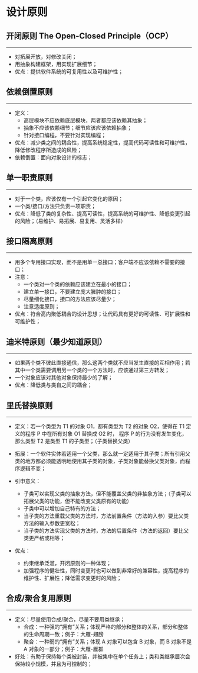 # 设计原则

## 开闭原则 The Open-Closed Principle（OCP）
***
+ 对拓展开放，对修改关闭；
+ 用抽象构建框架，用实现扩展细节；
+ 优点：提供软件系统的可复用性以及可维护性；

## 依赖倒置原则
***
+ 定义：
    + 高层模块不应依赖底层模块，两者都应该依赖其抽象；
    + 抽象不应该依赖细节；细节应该应该依赖抽象；
    + 针对接口编程，不要针对实现编程；
+ 优点：减少类之间的耦合性，提高系统稳定性，提高代码可读性和可维护性，降低修改程序所造成的风险；
+ 依赖倒置：面向对象设计的标志；

## 单一职责原则
***
+ 对于一个类，应该仅有一个引起它变化的原因；
+ 一个类/接口/方法只负责一项职责；
+ 优点：降低了类的复杂性、提高可读性，提高系统的可维护性、降低变更引起的风险；（易维护、易拓展、易复用、灵活多样）

## 接口隔离原则
***
+ 用多个专用接口实现，而不是用单一总接口；客户端不应该依赖不需要的接口；
+ 注意：
    + 一个类对一个类的依赖应该建立在最小的接口；
    + 建立单一接口，不要建立庞大臃肿的接口；
    + 尽量细化接口，接口的方法应该尽量少；
    + 注意适度原则；
+ 优点：符合高内聚低耦合的设计思想；让代码具有更好的可读性、可扩展性和可维护性；

## 迪米特原则（最少知道原则）
***
+ 如果两个类不彼此直接通信，那么这两个类就不应当发生直接的互相作用；若其中一个类需要调用另一个类的一个方法时，应该通过第三方转发；
+ 一个对象应该对其他对象保持最少的了解；
+ 优点：降低类与类自之间的耦合；

## 里氏替换原则
***
+ 定义：若一个类型为 T1 的对象 O1，都有类型为 T2 的对象 O2，使得在 T1 定义的程序 P 中在所有对象 O1 替换成 O2 时，
  程序 P 的行为没有发生变化，那么类型 T2 是类型 T1 的子类型；（子类替换父类）
+ 拓展：一个软件实体若适用一个父类，那么就一定适用于其子类；所有引用父类的地方都必须能透明地使用其子类的对象，子类对象能替换父类对象，而程序逻辑不变；
+ 引申意义：
    + 子类可以实现父类的抽象方法，但不能覆盖父类的非抽象方法；（子类可以拓展父类的功能，但不能改变父类原有的功能）
    + 子类中可以增加自己特有的方法；
    + 当子类的方法重载父类的方法时，方法前置条件（方法的入参）要比父类方法的输入参数更宽松；
    + 当子类的方法实现父类的方法时，方法的后置条件（方法的返回）要比父类更严格或相等；

+ 优点：
    + 约束继承泛滥，开闭原则的一种体现；
    + 加强程序的健壮性，同时变更时也可以做到非常好的兼容性，提高程序的维护性、扩展性；降低需求变更时的风险；

## 合成/聚合复用原则
***
+ 定义：尽量使用合成/聚合，尽量不要用类继承；
  + 合成：一种强的“拥有”关系；体现严格的部分和整体的关系，部分和整体的生命周期一致；例子：大雁-翅膀
  + 聚合：一种弱的“拥有”关系；体现 A 对象可以包含 B 对象，而 B 对象不是 A 对象的一部分；例子：大雁-雁群
+ 好处：有助于保持每个类被封装，并被集中在单个任务上；类和类继承层次会保持较小规模，并且为可控制的；
